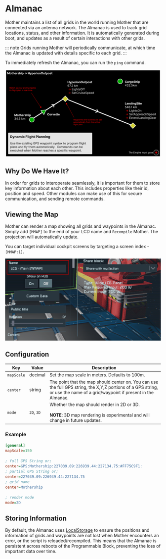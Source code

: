 # Almanac
<!-- [< Modules](../Modules.md) -->

Mother maintains a list of all grids in the world running Mother that are connected via an antenna network. The Almanac is used to track grid locations, status, and other information. It is automatically generated during boot, and updates as a result of certain interactions with other grids. 

::: note
Grids running Mother will periodically communicate, at which time the Almanac is updated with details specific to each grid.
:::

To immediately refresh the Almanac, you can run the `ping` command.

<!-- ![Almanac Map](../../Assets/almanac-map-2.png) -->
![Flight Plan Map](../../Assets/flight-plan-1.png)


## Why Do We Have It?

In order for grids to interoperate seamlessly, it is important for them to store key information about each other.  This includes properties like their id, position and speed.  Other modules can make use of this for secure communication, and sending remote commands.

## Viewing the Map

Mother can render a map showing all grids and waypoints in the Almanac. Simply add `[MMAP]` to the end of your LCD name and `Recompile` Mother. The projection will automatically update.

You can target individual cockpit screens by targeting a screen index - `[MMAP:1]`.

![Almanac LCD](../../Assets/almanac-lcd-1.png)

## Configuration

|Key| Value| Description|
|-|-|-|
|`mapScale`| decimal| Set the map scale in meters. Defaults to 100m. |
|`center`| string | The point that the map should center on.  You can use the full GPS string, the X,Y,Z portions of a GPS string, or use the name of a grid/waypoint if present in the Almanac.|
| `mode` | `2D`, `3D`| Whether the map should render in 2D or 3D.<br><br>**NOTE**: 3D map rendering is experimental and will change in future updates. | 


### Example

<!-- **LCD Custom Data** -->
```ini title="LCD > Custom Data"
[general]
mapScale=150

; full GPS String or;
center=GPS:Mothership:227039.09:226939.44:227134.75:#FF75C9F1:
; partial GPS String or;
center=227039.09:226939.44:227134.75
; grid name
center=Mothership

; render mode
mode=2D
```



<!-- ## Friendly or Foe?

Mother can identify a grid as Friendly, Neutral, or Foe.  This setting is determined based upon how Mother communicates with the grid.  If your grid is using encrypted communication, then only grids with the same encryption key will be considered Friendly.  If your grid is using unencrypted communication, then all grids will be considered Neutral unless they belong to your faction. -->

## Storing Information

By default, the Almanac uses [LocalStorage](LocalStorage.md) to ensure the positions and information of grids and waypoints are not lost when Mother encounters an error, or the script is reloaded/recompiled.  This means that the Almanac is persistent across reboots of the Programmable Block, preventing the loss of important data over time.
